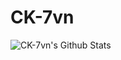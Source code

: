 # CK-7vn
<img align="center" alt="CK-7vn's Github Stats" src="my-repository-read-me.vercel.app/api?username=CK-7vn&theme=apprentice&show_icons=true">
